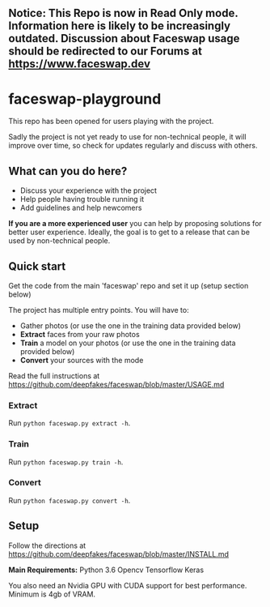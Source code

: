 ## Notice: This Repo is now in Read Only mode. Information here is likely to be increasingly outdated. Discussion about Faceswap usage should be redirected to our Forums at https://www.faceswap.dev


# faceswap-playground

This repo has been opened for users playing with the project. 

Sadly the project is not yet ready to use for non-technical people, it will improve over time, so check for updates regularly and discuss with others. 

## What can you do here?
 - Discuss your experience with the project
 - Help people having trouble running it
 - Add guidelines and help newcomers

**If you are a more experienced user** you can help by proposing solutions for better user experience. Ideally, the goal is to get to a release that can be used by non-technical people.

## Quick start
Get the code from the main 'faceswap' repo and set it up (setup section below)

The project has multiple entry points. You will have to:
 - Gather photos (or use the one in the training data provided below)
 - **Extract** faces from your raw photos
 - **Train** a model on your photos (or use the one in the training data provided below)
 - **Convert** your sources with the mode
 
 Read the full instructions at https://github.com/deepfakes/faceswap/blob/master/USAGE.md

### Extract
Run `python faceswap.py extract -h`.

### Train
Run `python faceswap.py train -h`.

### Convert
Run `python faceswap.py convert -h`.

## Setup

Follow the directions at https://github.com/deepfakes/faceswap/blob/master/INSTALL.md

**Main Requirements:**
    Python 3.6
    Opencv
    Tensorflow
    Keras

You also need an Nvidia GPU with CUDA support for best performance.  Minimum is 4gb of VRAM.
